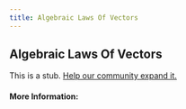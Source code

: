 ```yaml
---
title: Algebraic Laws Of Vectors
---
```


## Algebraic Laws Of Vectors

This is a stub. [Help our community expand it.](https://github.com/freeCodeCamp/guide-articles/tree/master/articles/Math/Vectors/Algebraic-Laws-Of-Vectors/index.md)

<!-- The article goes here, in GitHub-flavored Markdown. Feel free to add YouTube videos, images, and CodePen/JSBin embeds  -->

#### More Information:
<!-- Please add any articles you think might be helpful to read before writing the article -->


